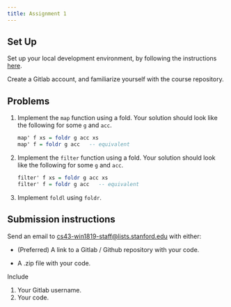 ```yaml
---
title: Assignment 1
---
```


## Set Up

Set up your local development environment, by following the instructions [here](/notes/Getting_Set_Up.html).

Create a Gitlab account, and familiarize yourself with the course repository.

## Problems

1. Implement the `map` function using a fold. Your solution should look like the
   following for some `g` and `acc`.

   ```haskell
   map' f xs = foldr g acc xs
   map' f = foldr g acc   -- equivalent
   ```

1. Implement the `filter` function using a fold. Your solution should look like the
   following for some `g` and `acc`.


   ```haskell
   filter' f xs = foldr g acc xs
   filter' f = foldr g acc   -- equivalent
   ```
1. Implement `foldl` using `foldr`.


## Submission instructions

Send an email to cs43-win1819-staff@lists.stanford.edu with either:

- (Preferred) A link to a Gitlab / Github repository with your code.

- A .zip file with your code.

Include

1. Your Gitlab username.
1. Your code.
